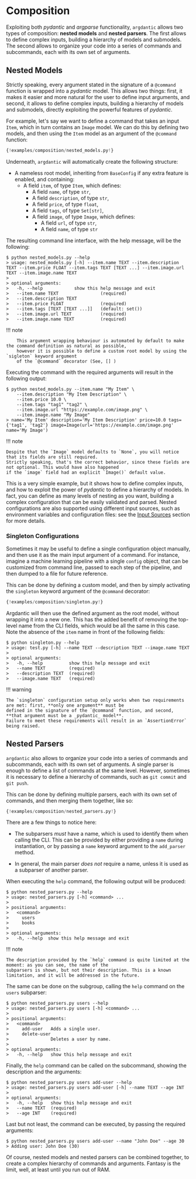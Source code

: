 # Composition

Exploiting both _pydantic_ and _argparse_ functionality,
`argdantic` allows two types of composition: **nested models** and **nested parsers**.
The first allows to define complex inputs, building a hierarchy of models and submodels.
The second allows to organize your code into a series of commands and subcommands, each with its own set of arguments.

## Nested Models

Strictly speaking, every argument stated in the signature of a `@command` function is wrapped into a _pydantic_ model.
This allows two things: first, it makes it easier and more natural for the user to define input arguments, and second,
it allows to define complex inputs, building a hierarchy of models and submodels, directly exploiting the powerful features of _pydantic_.

For example, let's say we want to define a command that takes an input `Item`, which in turn contains an `Image` model.
We can do this by defining two models, and then using the `Item` model as an argument of the `@command` function:

```python  title="nested_models.py" linenums="1" hl_lines="8-10 18"
{!examples/composition/nested_models.py!}
```

Underneath, `argdantic` will automatically create the following structure:

- A nameless root model, inheriting from `BaseConfig` if any extra feature is enabled, and containing:
    * A field `item`, of type `Item`, which defines:
        * A field `name`, of type `str`,
        * A field `description`, of type `str`,
        * A field `price`, of type `float`,
        * A field `tags`, of type `Set[str]`,
        * A field `image`, of type `Image`, which defines:
            * A field `url`, of type `str`,
            * A field `name`, of type `str`

The resulting command line interface, with the help message, will be the following:

```console
$ python nested_models.py --help
> usage: nested_models.py [-h] --item.name TEXT --item.description TEXT --item.price FLOAT --item.tags TEXT [TEXT ...] --item.image.url TEXT --item.image.name TEXT
>
> optional arguments:
>   -h, --help            show this help message and exit
>   --item.name TEXT                (required)
>   --item.description TEXT
>   --item.price FLOAT              (required)
>   --item.tags [TEXT [TEXT ...]]   (default: set())
>   --item.image.url TEXT           (required)
>   --item.image.name TEXT          (required)
```

!!! note

        This argument wrapping behaviour is automated by default to make the command definition as natural as possible,
        however it is possible to define a custom root model by using the `sigleton` keyword argument
        of the `@command` decorator (See, [] )

Executing the command with the required arguments will result in the following output:

```console
$ python nested_models.py --item.name "My Item" \
    --item.description "My Item Description" \
    --item.price 10.0 \
    --item.tags "tag1" "tag2" \
    --item.image.url "https://example.com/image.png" \
    --item.image.name "My Image"
> name='My Item' description='My Item Description' price=10.0 tags={'tag1', 'tag2'} image=Image(url='https://example.com/image.png' name='My Image')
```

!!! note

    Despite that the `Image` model defaults to `None`, you will notice that its fields are still required.
    Strictly speaking, that's the correct behavior, since these fields are not optional. This would have also happened
    if the `image` field had an explicit `Image()` default value.

This is a very simple example, but it shows how to define complex inputs, and how to exploit the power of _pydantic_ to define
a hierarchy of models. In fact, you can define as many levels of nesting as you want, building a complex configuration
that can be easily validated and parsed.
Nested configurations are also supported using different input sources, such as environment variables and configuration files:
see the [Input Sources](../sources) section for more details.

### Singleton Configurations

Sometimes it may be useful to define a single configuration object manually, and then use it as the main
input argument of a command. For instance, imagine a machine learning pipeline with a single `config` object,
that can be customized from command line, passed to each step of the pipeline, and then dumped to a file for future reference.

This can be done by defining a custom model, and then by simply activating the `singleton` keyword argument of the `@command` decorator:

```python  title="singleton_config.py" linenums="1" hl_lines="19"
{!examples/composition/singleton.py!}
```

Argdantic will then use the defined argument as the root model, without wrapping it into a new one. This has the added
benefit of removing the top-level name from the CLI fields, which would be all the same in this case.
Note the absence of the `item` name in front of the following fields:

```console
$ python singleton.py --help
> usage: test.py [-h] --name TEXT --description TEXT --image.name TEXT
>
> optional arguments:
>   -h, --help          show this help message and exit
>   --name TEXT         (required)
>   --description TEXT  (required)
>   --image.name TEXT   (required)
```

!!! warning

    The `singleton` configuration setup only works when two requirements are met: first, **only one argument** must be
    defined in the signature of the `@command` function, and second, **that argument must be a _pydantic_ model**.
    Failure to meet these requirements will result in an `AssertionError` being raised.

## Nested Parsers

`argdantic` also allows to organize your code into a series of commands and subcommands, each with its own set of arguments.
A single parser is enough to define a list of commands at the same level.
However, sometimes it is necessary to define a hierarchy of commands, such as `git commit` and `git push`.

This can be done by defining multiple parsers, each with its own set of commands, and then merging them together, like so:

```python  title="nested_parsers.py" linenums="1" hl_lines="3 4 31-33"
{!examples/composition/nested_parsers.py!}
```

There are a few things to notice here:

 - The subparsers _must_ have a name, which is used to identify them when calling the CLI.
   This can be provided by either providing a `name` during instantiation, or by passing a `name` keyword argument to the `add_parser` method.

 - In general, the main parser _does not_ require a name, unless it is used as a subparser of another parser.

When executing the `help` command, the following output will be produced:

```console
$ python nested_parsers.py --help
> usage: nested_parsers.py [-h] <command> ...
>
> positional arguments:
>   <command>
>     users
>     books
>
> optional arguments:
>   -h, --help  show this help message and exit
```

!!! note

    The description provided by the `help` command is quite limited at the moment: as you can see, the name of the
    subparsers is shown, but not their description. This is a known limitation, and it will be addressed in the future.

The same can be done on the subgroup, calling the `help` command on the `users` subparser:

```console
$ python nested_parsers.py users --help
> usage: nested_parsers.py users [-h] <command> ...
>
> positional arguments:
>   <command>
>     add-user   Adds a single user.
>     delete-user
>                Deletes a user by name.
>
> optional arguments:
>   -h, --help   show this help message and exit
```

Finally, the `help` command can be called on the subcommand, showing the description and the arguments:

```console
$ python nested_parsers.py users add-user --help
> usage: nested_parsers.py users add-user [-h] --name TEXT --age INT
>
> optional arguments:
>   -h, --help   show this help message and exit
>   --name TEXT  (required)
>   --age INT    (required)
```

Last but not least, the command can be executed, by passing the required arguments:

```console
$ python nested_parsers.py users add-user --name "John Doe" --age 30
> Adding user: John Doe (30)
```

Of course, nested models and nested parsers can be combined together, to create a complex hierarchy of commands and arguments.
Fantasy is the limit, well, at least until you run out of RAM.
